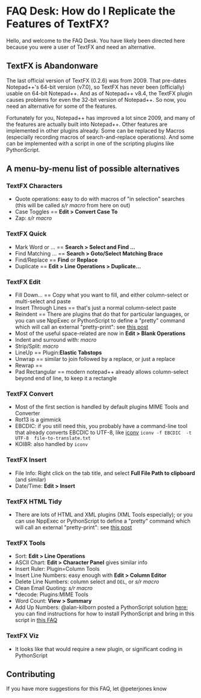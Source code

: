 # FAQ Desk: How do I Replicate the Features of TextFX?

Hello, and welcome to the FAQ Desk.  You have likely been directed here because you were a user of TextFX and need an alternative.

## TextFX is Abandonware

The last official version of TextFX (0.2.6) was from 2009.  That pre-dates Notepad++'s 64-bit version (v7.0), so TextFX has never been (officially) usable on 64-bit Notepad++.  And as of Notepad++ v8.4, the TextFX plugin causes problems for even the 32-bit version of Notepad++.  So now, you need an alternative for some of the features.

Fortunately for you, Notepad++ has improved a lot since 2009, and many of the features are actually built into Notepad++.  Other features are implemented in other plugins already.  Some can be replaced by Macros (especially recording macros of search-and-replace operations).  And some can be implemented with a script in one of the scripting plugins like PythonScript.

## A menu-by-menu list of possible alternatives

### TextFX Characters

- Quote operations: easy to do with macros of "in selection" searches (this will be called _s/r macro_ from here on out)
- Case Toggles == **Edit > Convert Case To**
- Zap: _s/r macro_

### TextFX Quick

- Mark Word or ... == **Search > Select and Find ...**
- Find Matching ... == **Search > Goto/Select Matching Brace**
- Find/Replace == **Find** or **Replace**
- Duplicate == **Edit > Line Operations > Duplicate...**

### TextFX Edit

- Fill Down... == Copy what you want to fill, and either column-select or multi-select and paste
- Insert Through Lines == that's just a normal column-select paste
- Reindent == There are plugins that do that for particular languages, or you can use NppExec or PythonScript to define a "pretty" command which will call an external "pretty-print": see [this post](https://community.notepad-plus-plus.org/post/45549)
- Most of the useful space-related are now in **Edit > Blank Operations**
- Indent and surround with: _macro_
- Strip/Split: _macro_
- LineUp == Plugin:**Elastic Tabstops**
- Unwrap == similar to join followed by a replace, or just a replace
- Rewrap == <implement in pythonscript>
- Pad Rectangular == modern notepad++ already allows column-select beyond end of line, to keep it a rectangle

### TextFX Convert

- Most of the first section is handled by default plugins MIME Tools and Converter
- Rot13 is a gimmick
- EBCDIC: if you still need this, you probably have a command-line tool that already converts EBCDIC to UTF-8, like [iconv](http://gnuwin32.sourceforge.net/packages/libiconv.htm) `iconv -f EBCDIC  -t UTF-8  file-to-translate.txt`
- KOI8R: also handled by `iconv`

### TextFX Insert
  
- File Info: Right click on the tab title, and select **Full File Path to clipboard** (and similar)
- Date/Time: **Edit > Insert**

### TextFX HTML Tidy
  
- There are lots of HTML and XML plugins (XML Tools especially); or you can use NppExec or PythonScript to define a "pretty" command which will call an external "pretty-print": see [this post](https://community.notepad-plus-plus.org/post/45549)
  
### TextFX Tools
  
- Sort: **Edit > Line Operations**
- ASCII Chart: **Edit > Character Panel** gives similar info
- Insert Ruler: Plugin=Column Tools
- Insert Line Numbers: easy enough with **Edit > Column Editor**
- Delete Line Numbers: column select and `DEL`, or _s/r macro_
- Clean Email Quoting: _s/r macro_
- \*decode: Plugins:MIME Tools
- Word Count: **View > Summary**
- Add Up Numbers: @alan-kilborn posted a PythonScript solution [here](https://github.com/notepad-plus-plus/notepad-plus-plus/issues/11461#issuecomment-1086028467); you can find instructions for how to install PythonScript and bring in this script in [this FAQ](https://community.notepad-plus-plus.org/topic/23039/faq-desk-how-to-install-and-run-a-script-in-pythonscript/1)

### TextFX Viz
  
- It looks like that would require a new plugin, or significant coding in PythonScript

## Contributing
  
If you have more suggestions for this FAQ, let @peterjones know
